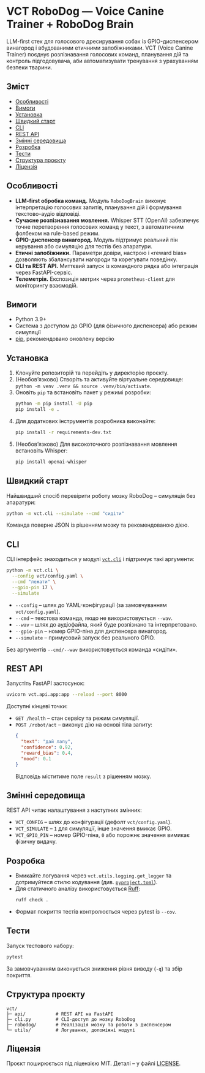 # VCT RoboDog — Voice Canine Trainer + RoboDog Brain

LLM-first стек для голосового дресирування собак із GPIO-диспенсером винагород і вбудованими етичними запобіжниками. VCT (Voice Canine Trainer) поєднує розпізнавання голосових команд, планування дій та контроль підгодовувача, аби автоматизувати тренування з урахуванням безпеки тварини.

## Зміст
- [Особливості](#особливості)
- [Вимоги](#вимоги)
- [Установка](#установка)
- [Швидкий старт](#швидкий-старт)
- [CLI](#cli)
- [REST API](#rest-api)
- [Змінні середовища](#змінні-середовища)
- [Розробка](#розробка)
- [Тести](#тести)
- [Структура проєкту](#структура-проєкту)
- [Ліцензія](#ліцензія)

## Особливості
- **LLM-first обробка команд.** Модуль `RoboDogBrain` виконує інтерпретацію голосових запитів, планування дій і формування текстово-аудіо відповіді.
- **Сучасне розпізнавання мовлення.** Whisper STT (OpenAI) забезпечує точне перетворення голосових команд у текст, з автоматичним фолбеком на rule-based режим.
- **GPIO-диспенсер винагород.** Модуль підтримує реальний пін керування або симуляцію для тестів без апаратури.
- **Етичні запобіжники.** Параметри довіри, настрою і «reward bias» дозволяють збалансувати нагороди та корегувати поведінку.
- **CLI та REST API.** Миттєвий запуск із командного рядка або інтеграція через FastAPI-сервіс.
- **Телеметрія.** Експозиція метрик через `prometheus-client` для моніторингу взаємодій.

## Вимоги
- Python 3.9+
- Система з доступом до GPIO (для фізичного диспенсера) або режим симуляції
- [pip](https://pip.pypa.io/), рекомендовано оновлену версію

## Установка
1. Клонуйте репозиторій та перейдіть у директорію проєкту.
2. (Необовʼязково) Створіть та активуйте віртуальне середовище: `python -m venv .venv && source .venv/bin/activate`.
3. Оновіть `pip` та встановіть пакет у режимі розробки:
   ```bash
   python -m pip install -U pip
   pip install -e .
   ```
4. Для додаткових інструментів розробника виконайте:
   ```bash
   pip install -r requirements-dev.txt
   ```
5. (Необовʼязково) Для високоточного розпізнавання мовлення встановіть Whisper:
   ```bash
   pip install openai-whisper
   ```

## Швидкий старт
Найшвидший спосіб перевірити роботу мозку RoboDog – симуляція без апаратури:
```bash
python -m vct.cli --simulate --cmd "сидіти"
```
Команда поверне JSON із рішенням мозку та рекомендованою дією.

## CLI
CLI інтерфейс знаходиться у модулі [`vct.cli`](vct/cli.py) і підтримує такі аргументи:

```bash
python -m vct.cli \
  --config vct/config.yaml \
  --cmd "лежати" \
  --gpio-pin 17 \
  --simulate
```

- `--config` – шлях до YAML-конфігурації (за замовчуванням `vct/config.yaml`).
- `--cmd` – текстова команда, якщо не використовується `--wav`.
- `--wav` – шлях до аудіофайла, який буде розпізнано та інтерпретовано.
- `--gpio-pin` – номер GPIO-піна для диспенсера винагород.
- `--simulate` – примусовий запуск без реального GPIO.

Без аргументів `--cmd/--wav` використовується команда «сидіти».

## REST API
Запустіть FastAPI застосунок:
```bash
uvicorn vct.api.app:app --reload --port 8000
```
Доступні кінцеві точки:

- `GET /health` – стан сервісу та режим симуляції.
- `POST /robot/act` – виконує дію на основі тіла запиту:
  ```json
  {
    "text": "дай лапу",
    "confidence": 0.92,
    "reward_bias": 0.4,
    "mood": 0.1
  }
  ```
  Відповідь міститиме поле `result` з рішенням мозку.

## Змінні середовища
REST API читає налаштування з наступних змінних:

- `VCT_CONFIG` – шлях до конфігурації (дефолт `vct/config.yaml`).
- `VCT_SIMULATE` – `1` для симуляції, інше значення вмикає GPIO.
- `VCT_GPIO_PIN` – номер GPIO-піна, `0` або порожнє значення вимикає фізичну видачу.

## Розробка
- Вмикайте логування через `vct.utils.logging.get_logger` та дотримуйтеся стилю кодування (див. [`pyproject.toml`](pyproject.toml)).
- Для статичного аналізу використовується [Ruff](https://docs.astral.sh/ruff/):
  ```bash
  ruff check .
  ```
- Формат покриття тестів контролюється через pytest із `--cov`.

## Тести
Запуск тестового набору:
```bash
pytest
```
За замовчуванням виконується зниження рівня виводу (`-q`) та збір покриття.

## Структура проєкту
```
vct/
├─ api/           # REST API на FastAPI
├─ cli.py         # CLI-доступ до мозку RoboDog
├─ robodog/       # Реалізація мозку та роботи з диспенсером
└─ utils/         # Логування, допоміжні модулі
```

## Ліцензія
Проєкт поширюється під ліцензією MIT. Деталі – у файлі [LICENSE](LICENSE).

